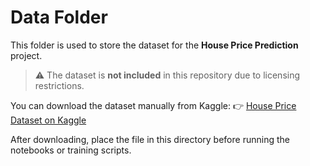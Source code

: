 # Data Folder

This folder is used to store the dataset for the **House Price Prediction** project.

> ⚠️ The dataset is **not included** in this repository due to licensing restrictions.

You can download the dataset manually from Kaggle:
👉 [House Price Dataset on Kaggle](https://www.kaggle.com/datasets/shree1992/housedata/data)

After downloading, place the file in this directory before running the notebooks or training scripts.